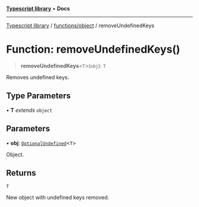 [**Typescript library**](../../../index.md) • **Docs**

***

[Typescript library](../../../modules.md) / [functions/object](../index.md) / removeUndefinedKeys

# Function: removeUndefinedKeys()

> **removeUndefinedKeys**\<`T`\>(`obj`): `T`

Removes undefined keys.

## Type Parameters

• **T** *extends* `object`

## Parameters

• **obj**: [`OptionalUndefined`](../../../types/object.style/type-aliases/OptionalUndefined.md)\<`T`\>

Object.

## Returns

`T`

New object with undefined keys removed.
